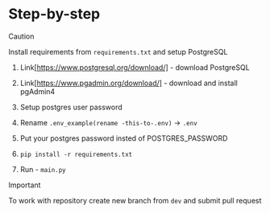 # Step-by-step

> [!CAUTION]
> Install requirements from `requirements.txt` and setup PostgreSQL

1. Link[https://www.postgresql.org/download/] - download PostgreSQL

2. Link[https://www.pgadmin.org/download/] - download and install pgAdmin4

3. Setup postgres user password

4. Rename `.env_example(rename -this-to-.env)` -> `.env`

5. Put your postgres password insted of POSTGRES_PASSWORD

6. ```pip install -r requirements.txt```

7. Run - `main.py`

> [!IMPORTANT]
> To work with repository create new branch from `dev` and submit pull request
